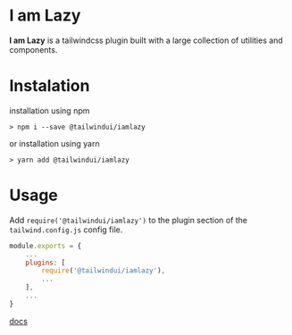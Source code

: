 # I am Lazy
**I am Lazy** is a tailwindcss plugin built with a large collection of utilities and components.
# Instalation
installation using npm
```shell
> npm i --save @tailwindui/iamlazy
```
or installation using yarn
```shell
> yarn add @tailwindui/iamlazy
```
# Usage
Add `require('@tailwindui/iamlazy')` to the plugin section of the `tailwind.config.js` config file.
```js
module.exports = {
    ...
    plugins: [
        require('@tailwindui/iamlazy'),
        ...
    ],
    ...
}
```
[docs](docs/README.md)